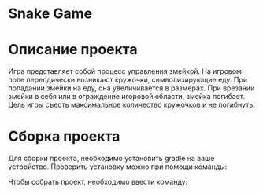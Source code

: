 # Snake Game
# Описание проекта
Игра представляет собой процесс 
управления змейкой. На игровом поле переодически возникают кружочки, символизирующие еду. При попадании змейки на еду, она увеличивается в размерах. При врезании змейки в себя или в ограждение игоровой области, змейка погибает. Цель игры съесть максимальное количество кружочков и не погибнуть.
# Сборка проекта
Для сборки проекта, необходимо установить gradle на ваше устройство. Проверить установку можно при помощи команды:

Чтобы собрать проект, необходимо ввести команду:
